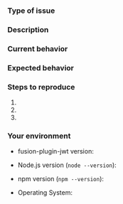 <!--
  Thank you for taking the time to submit an issue.

  Before opening a new issue, please search existing issues (https://github.com/fusionjs/fusion-plugin-jwt/issues)
  to double-check your issue isn't already known.

  To make it easier for us to help you — please follow the suggested format below.
-->

<!--- Provide a general summary of the issue in the title -->

### Type of issue

<!-- Feature request or bug -->

### Description

<!--- Describe the issue or the enhancement you want to see. -->

### Current behavior

<!--- What happens. -->

### Expected behavior

<!--- What should happen. -->

### Steps to reproduce

1.
2.
3.

### Your environment

* fusion-plugin-jwt version:

* Node.js version (`node --version`):

* npm version (`npm --version`):

* Operating System: